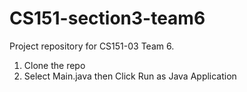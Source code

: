 # CS151-section3-team6
Project repository for CS151-03 Team 6.
1. Clone the repo
2. Select Main.java then Click Run as Java Application
